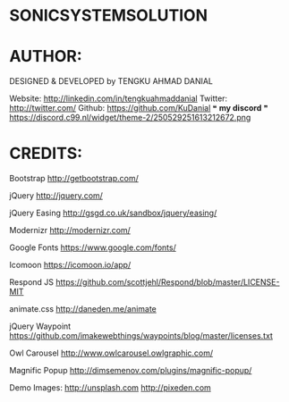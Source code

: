 ﻿# SONICSYSTEMSOLUTION

# AUTHOR:
DESIGNED & DEVELOPED by TENGKU AHMAD DANIAL

Website: http://linkedin.com/in/tengkuahmaddanial
Twitter: http://twitter.com/
Github: https://github.com/KuDanial
❝ __my discord__ ❞
https://discord.c99.nl/widget/theme-2/250529251613212672.png

# CREDITS:

Bootstrap
http://getbootstrap.com/

jQuery
http://jquery.com/

jQuery Easing
http://gsgd.co.uk/sandbox/jquery/easing/

Modernizr
http://modernizr.com/

Google Fonts
https://www.google.com/fonts/

Icomoon
https://icomoon.io/app/

Respond JS
https://github.com/scottjehl/Respond/blob/master/LICENSE-MIT

animate.css
http://daneden.me/animate

jQuery Waypoint
https://github.com/imakewebthings/waypoints/blog/master/licenses.txt

Owl Carousel
http://www.owlcarousel.owlgraphic.com/

Magnific Popup
http://dimsemenov.com/plugins/magnific-popup/

Demo Images:
http://unsplash.com
http://pixeden.com
